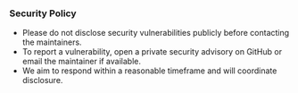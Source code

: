 ### Security Policy

- Please do not disclose security vulnerabilities publicly before contacting the maintainers.
- To report a vulnerability, open a private security advisory on GitHub or email the maintainer if available.
- We aim to respond within a reasonable timeframe and will coordinate disclosure.


